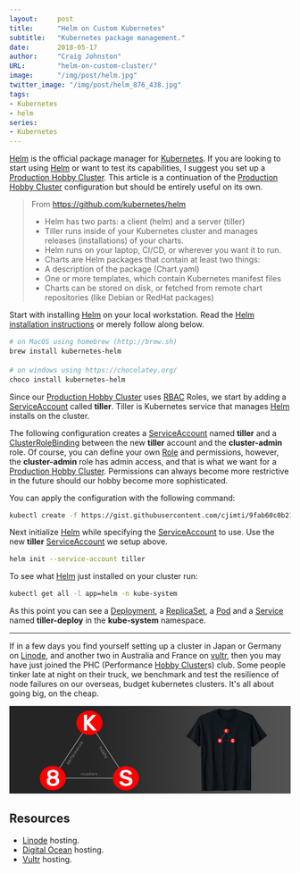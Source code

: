 ```yaml
---
layout:     post
title:      "Helm on Custom Kubernetes"
subtitle:   "Kubernetes package management."
date:       2018-05-17
author:     "Craig Johnston"
URL:        "helm-on-custom-cluster/"
image:      "/img/post/helm.jpg"
twitter_image: "/img/post/helm_876_438.jpg"
tags:
- Kubernetes
- helm
series:
- Kubernetes
---
```


[Helm] is the official package manager for [Kubernetes]. If you are looking to start using [Helm] or want to test its capabilities, I suggest you set up a [Production Hobby Cluster]. This article is a continuation of the [Production Hobby Cluster] configuration but should be entirely useful on its own.

> From https://github.com/kubernetes/helm
> - Helm has two parts: a client (helm) and a server (tiller)
> - Tiller runs inside of your Kubernetes cluster and manages releases (installations) of your charts.
>  - Helm runs on your laptop, CI/CD, or wherever you want it to run.
>  - Charts are Helm packages that contain at least two things:
>  - A description of the package (Chart.yaml)
>  - One or more templates, which contain Kubernetes manifest files
>  - Charts can be stored on disk, or fetched from remote chart repositories (like Debian or RedHat packages)

Start with installing [Helm] on your local workstation. Read the [Helm installation instructions] or merely follow along below.

```bash
# on MacOS using homebrew (http://brew.sh)
brew install kubernetes-helm

# on windows using https://chocolatey.org/
choco install kubernetes-helm
```

Since our [Production Hobby Cluster] uses [RBAC] Roles, we start by adding a [ServiceAccount] called **tiller**. Tiller is Kubernetes service that manages [Helm] installs on the cluster.

The following configuration creates a [ServiceAccount] named **tiller** and a [ClusterRoleBinding] between the new **tiller** account and the **cluster-admin** role. Of course, you can define your own [Role] and permissions, however, the **cluster-admin** role has admin access, and that is what we want for a [Production Hobby Cluster]. Permissions can always become more restrictive in the future should our hobby become more sophisticated.

<script src="https://gist.github.com/cjimti/9fab60c0b21a97cbe15688f5e28d940f.js"></script>

You can apply the configuration with the following command:

```bash
kubectl create -f https://gist.githubusercontent.com/cjimti/9fab60c0b21a97cbe15688f5e28d940f/raw/29cbeff70bc528e5212ebc3f63e08fb5a24d5ecd/00-tiller-rbac.yml
```

Next initialize [Helm] while specifying the [ServiceAccount] to use. Use the new **tiller**  [ServiceAccount] we setup above.

```bash
helm init --service-account tiller
```

To see what [Helm] just installed on your cluster run:

```bash
kubectl get all -l app=helm -n kube-system
```

As this point you can see a [Deployment], a [ReplicaSet], a [Pod] and a [Service] named **tiller-deploy** in the **kube-system** namespace.


---

If in a few days you find yourself setting up a cluster in Japan or Germany on [Linode], and another two in Australia and France on [vultr], then you may have just joined the PHC (Performance [Hobby Cluster]s) club. Some people tinker late at night on their truck, we benchmark and test the resilience of node failures on our overseas, budget kubernetes clusters. It's all about going big, on the cheap.

[![k8s performance hobby clusters](https://github.com/cjimti/mk/raw/master/images/content/k8s-tshirt-banner.jpg)](https://amzn.to/2IOe8Yu)



## Resources

- [Linode] hosting.
- [Digital Ocean] hosting.
- [Vultr] hosting.

[ReplicaSet]: https://kubernetes.io/docs/concepts/workloads/controllers/replicaset/
[RBAC]: https://kubernetes.io/docs/admin/authorization/rbac/
[Helm installation instructions]: https://github.com/kubernetes/helm/blob/master/docs/install.md
[Helm]: https://helm.sh/
[ServiceAccount]: https://kubernetes.io/docs/admin/service-accounts-admin/
[Role]: https://kubernetes.io/docs/admin/authorization/rbac/#role-and-clusterrole
[ClusterRoleBinding]: https://kubernetes.io/docs/admin/authorization/rbac/#rolebinding-and-clusterrolebinding
[Service]: https://kubernetes.io/docs/concepts/services-networking/service/
[Pod]: https://kubernetes.io/docs/concepts/workloads/pods/pod/
[Deployment]: https://kubernetes.io/docs/concepts/workloads/controllers/deployment/
[Kubernetes]: https://kubernetes.io/
[Hobby Cluster]: /hobby-cluster/
[Production Hobby Cluster]: /hobby-cluster/
[Linode]: https://www.linode.com/?r=848a6b0b21dc8edd33124f05ec8f99207ccddfde
[Digital Ocean]: https://m.do.co/c/97b733e7eba4
[vultr]: https://www.vultr.com/?ref=7418713
